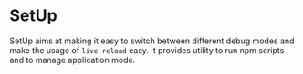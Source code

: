 # SetUp

SetUp aims at making it easy to switch between different debug modes and make the usage of `live reload` easy. It provides utility to run npm scripts and to manage application mode.